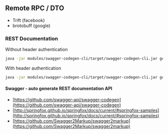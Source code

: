 
## Remote RPC / DTO
 - Trift (facebook)
 - brotobuff (google)

### REST Documentation

Without header authentication
```bash
java -jar modules/swagger-codegen-cli/target/swagger-codegen-cli.jar generate -i http://localhost:8080/v2/api-docs -l java -o samples -v
```

With header authentication
```bash
java -jar modules/swagger-codegen-cli/target/swagger-codegen-cli.jar generate -i http://localhost:8080/v2/api-docs -l php -o samples -v -a "Authorization: Basic _SOME_BASH64_"
```

#### Swagger - auto generate REST documentation API
 - [https://github.com/swagger-api/swagger-codegen](https://github.com/swagger-api/swagger-codegen)
 - [http://springfox.github.io/springfox/docs/current/#springfox-samples](http://springfox.github.io/springfox/docs/current/#springfox-samples)
 - [https://github.com/Swagger2Markup/swagger2markup](https://github.com/Swagger2Markup/swagger2markup)
